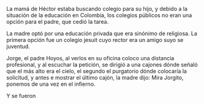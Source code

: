 La mamá de Héctor estaba buscando colegio para su hijo, y debido a la situación de la educación en Colombia, los colegios públicos no eran una opción para el padre, que cedió la tarea.

La madre optó por una educación privada que era sinónimo de religiosa. La primera opción fue un colegio jesuit cuyo rector era un amigo suyo se juventud.

Jorge, el padre Hoyos, al verlos en su oficina coloco una distancia profesional, y al escuchar la petición, se dirigió a una cajones dónde señaló que el más alto era el cielo, el segundo el purgatorio dónde colocaría la solicitud, y antes e mostrar el último cajón, la madre dijo: Mira Jorgito, ponemos de una vez en el infierno.

Y se fueron
